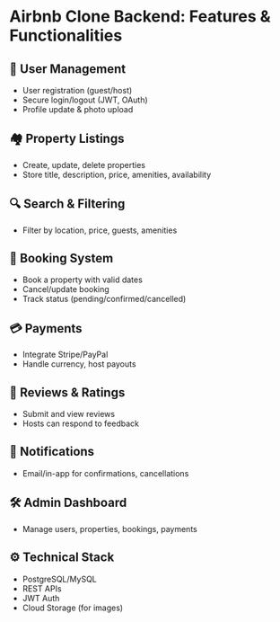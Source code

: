 # Airbnb Clone Backend: Features & Functionalities

## 🔐 User Management
- User registration (guest/host)
- Secure login/logout (JWT, OAuth)
- Profile update & photo upload

## 🏘️ Property Listings
- Create, update, delete properties
- Store title, description, price, amenities, availability

## 🔍 Search & Filtering
- Filter by location, price, guests, amenities

## 📅 Booking System
- Book a property with valid dates
- Cancel/update booking
- Track status (pending/confirmed/cancelled)

## 💳 Payments
- Integrate Stripe/PayPal
- Handle currency, host payouts

## 🌟 Reviews & Ratings
- Submit and view reviews
- Hosts can respond to feedback

## 🔔 Notifications
- Email/in-app for confirmations, cancellations

## 🛠️ Admin Dashboard
- Manage users, properties, bookings, payments

## ⚙️ Technical Stack
- PostgreSQL/MySQL
- REST APIs
- JWT Auth
- Cloud Storage (for images)
